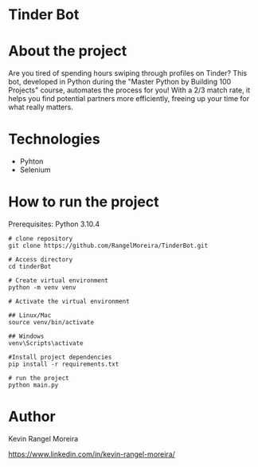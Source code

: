 # Tinder Bot


# About the project

Are you tired of spending hours swiping through profiles on Tinder?
This bot, developed in Python during the "Master Python by Building 100 Projects" course, automates the process for you! With a 2/3 match rate, it helps you find potential partners more efficiently, freeing up your time for what really matters.

# Technologies

- Pyhton
- Selenium

# How to run the project

Prerequisites: Python 3.10.4

```
# clone repository
git clone https://github.com/RangelMoreira/TinderBot.git

# Access directory
cd tinderBot

# Create virtual environment
python -m venv venv

# Activate the virtual environment

## Linux/Mac
source venv/bin/activate

## Windows
venv\Scripts\activate

#Install project dependencies
pip install -r requirements.txt

# run the project
python main.py
```

# Author

Kevin Rangel Moreira

https://www.linkedin.com/in/kevin-rangel-moreira/
